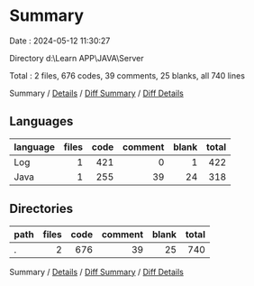 # Summary

Date : 2024-05-12 11:30:27

Directory d:\\Learn APP\\JAVA\\Server

Total : 2 files,  676 codes, 39 comments, 25 blanks, all 740 lines

Summary / [Details](details.md) / [Diff Summary](diff.md) / [Diff Details](diff-details.md)

## Languages
| language | files | code | comment | blank | total |
| :--- | ---: | ---: | ---: | ---: | ---: |
| Log | 1 | 421 | 0 | 1 | 422 |
| Java | 1 | 255 | 39 | 24 | 318 |

## Directories
| path | files | code | comment | blank | total |
| :--- | ---: | ---: | ---: | ---: | ---: |
| . | 2 | 676 | 39 | 25 | 740 |

Summary / [Details](details.md) / [Diff Summary](diff.md) / [Diff Details](diff-details.md)